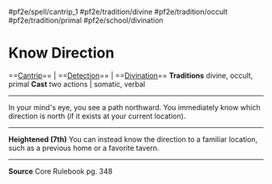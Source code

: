 #pf2e/spell/cantrip_1 #pf2e/tradition/divine #pf2e/tradition/occult #pf2e/tradition/primal #pf2e/school/divination
# Know Direction
==[Cantrip](Cantrip.md)== | ==[Detection](Detection.md)== | ==[Divination](Divination.md)==
**Traditions** divine, occult, primal
**Cast** two actions | somatic, verbal

---
In your mind's eye, you see a path northward. You immediately know which direction is north (if it exists at your current location).

---
**Heightened (7th)** You can instead know the direction to a familiar location, such as a previous home or a favorite tavern.

---
**Source** Core Rulebook pg. 348